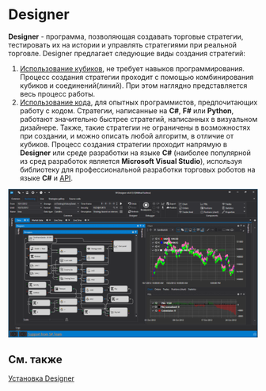 # Designer

**Designer** \- программа, позволяющая создавать торговые стратегии, тестировать их на истории и управлять стратегиями при реальной торговле. Designer предлагает следующие виды создания стратегий: 

1. [Использование кубиков](designer/strategies/using_visual_designer.md), не требует навыков программирования. Процесс создания стратегии проходит с помощью комбинирования кубиков и соединений(линий). При этом наглядно представляется весь процесс работы.
2. [Использование кода](designer/strategies/using_code.md), для опытных программистов, предпочитающих работу с кодом. Стратегии, написанные на **C#**, **F#** или **Python**, работают значительно быстрее стратегий, написанных в визуальном дизайнере. Также, такие стратегии не ограничены в возможностях при создании, и можно описать любой алгоритм, в отличие от кубиков. Процесс создания стратегии проходит напрямую в **Designer** или среде разработки на языке **C\#** (наиболее популярной из сред разработок является **Microsoft Visual Studio**), используя библиотеку для профессиональной разработки торговых роботов на языке **C\#** и [API](api.md).

![StockSharpTitle 0](../images/StockSharpTitle_0.png)

## См. также

[Установка Designer](designer/installing_designer.md)
